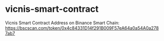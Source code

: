 # vicnis-smart-contract
Vicnis Smart Contract Address on Binance Smart Chain:
https://bscscan.com/token/0x4c84331D14f291B009F57eA64a0a54A0a2787ab7
